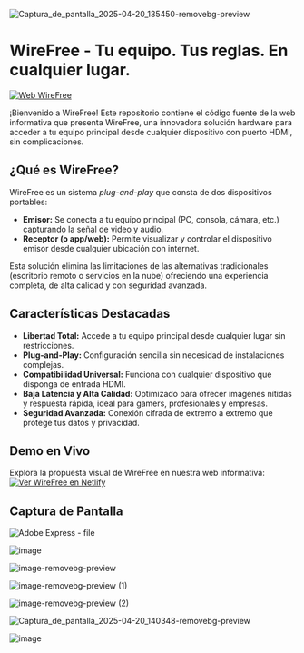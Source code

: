 ![Captura_de_pantalla_2025-04-20_135450-removebg-preview](https://github.com/user-attachments/assets/256a3bd9-ff9b-4844-9026-ad89d4d7ee68)


# WireFree - Tu equipo. Tus reglas. En cualquier lugar.
[![Web WireFree](https://img.shields.io/badge/Demo-Web-blue?logo=googlechrome)](https://wirefree.netlify.app/)

¡Bienvenido a WireFree! Este repositorio contiene el código fuente de la web informativa que presenta WireFree, una innovadora solución hardware para acceder a tu equipo principal desde cualquier dispositivo con puerto HDMI, sin complicaciones.

## ¿Qué es WireFree?
WireFree es un sistema *plug-and-play* que consta de dos dispositivos portables:
- **Emisor:** Se conecta a tu equipo principal (PC, consola, cámara, etc.) capturando la señal de video y audio.
- **Receptor (o app/web):** Permite visualizar y controlar el dispositivo emisor desde cualquier ubicación con internet.

Esta solución elimina las limitaciones de las alternativas tradicionales (escritorio remoto o servicios en la nube) ofreciendo una experiencia completa, de alta calidad y con seguridad avanzada.

## Características Destacadas
- **Libertad Total:** Accede a tu equipo principal desde cualquier lugar sin restricciones.
- **Plug-and-Play:** Configuración sencilla sin necesidad de instalaciones complejas.
- **Compatibilidad Universal:** Funciona con cualquier dispositivo que disponga de entrada HDMI.
- **Baja Latencia y Alta Calidad:** Optimizado para ofrecer imágenes nítidas y respuesta rápida, ideal para gamers, profesionales y empresas.
- **Seguridad Avanzada:** Conexión cifrada de extremo a extremo que protege tus datos y privacidad.

## Demo en Vivo
Explora la propuesta visual de WireFree en nuestra web informativa:  
[<img src="https://img.shields.io/badge/Ver%20WireFree-Netlify-00C7B7?logo=netlify&logoColor=white" alt="Ver WireFree en Netlify" />](https://wirefree.netlify.app/)

## Captura de Pantalla
![Adobe Express - file](https://github.com/user-attachments/assets/8cc11abb-cdac-4cec-bd02-24b2663d423a)

![image](https://github.com/user-attachments/assets/69dca943-3c92-48bf-9b7a-f86e7f78ffcc)

![image-removebg-preview](https://github.com/user-attachments/assets/8222fd67-36ff-4cc1-97ec-6d64878336f9)

![image-removebg-preview (1)](https://github.com/user-attachments/assets/0b760b51-b974-4fef-9386-57b1d58078d4)

![image-removebg-preview (2)](https://github.com/user-attachments/assets/29632116-2e4c-46c4-aaa6-f0b601c1e6fd)


![Captura_de_pantalla_2025-04-20_140348-removebg-preview](https://github.com/user-attachments/assets/39963ce1-ffca-4fcf-bda6-e09d3496aa7a)

![image](https://github.com/user-attachments/assets/29a4cc34-5066-45b8-9033-3526bac7cc34)




